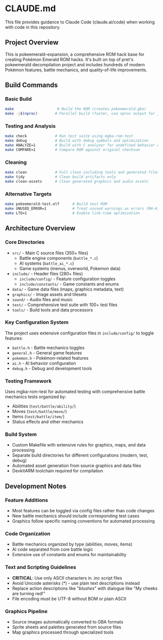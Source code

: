 # CLAUDE.md

This file provides guidance to Claude Code (claude.ai/code) when working with code in this repository.

## Project Overview
This is pokeemerald-expansion, a comprehensive ROM hack base for creating Pokémon Emerald ROM hacks. It's built on top of pret's pokeemerald decompilation project and includes hundreds of modern Pokémon features, battle mechanics, and quality-of-life improvements.

## Build Commands

### Basic Build
```bash
make                    # Build the ROM (creates pokeemerald.gba)
make -j$(nproc)        # Parallel build (faster, use nproc output for job count)
```

### Testing and Analysis
```bash
make check             # Run test suite using mgba-rom-test
make debug             # Build with debug symbols and optimization
make ANALYZE=1         # Build with C analyzer for undefined behavior detection
make COMPARE=1         # Compare ROM against original checksum
```

### Cleaning
```bash
make clean             # Full clean including tools and generated files
make tidy              # Clean build artifacts only
make clean-assets      # Clean generated graphics and audio assets
```

### Alternative Targets
```bash
make pokeemerald-test.elf      # Build test ROM
make UNUSED_ERROR=1            # Treat unused warnings as errors (RH-Hideout style)
make LTO=1                     # Enable link-time optimization
```

## Architecture Overview

### Core Directories
- `src/` - Main C source files (350+ files)
  - Battle engine components (`battle_*.c`)
  - AI systems (`battle_ai_*.c`) 
  - Game systems (menus, overworld, Pokemon data)
- `include/` - Header files (280+ files)
  - `include/config/` - Feature configuration toggles
  - `include/constants/` - Game constants and enums
- `data/` - Game data files (maps, graphics metadata, text)
- `graphics/` - Image assets and tilesets
- `sound/` - Audio files and music
- `test/` - Comprehensive test suite with 100+ test files
- `tools/` - Build tools and data processors

### Key Configuration System
The project uses extensive configuration files in `include/config/` to toggle features:
- `battle.h` - Battle mechanics toggles
- `general.h` - General game features  
- `pokemon.h` - Pokémon-related features
- `ai.h` - AI behavior configuration
- `debug.h` - Debug and development tools

### Testing Framework
Uses mgba-rom-test for automated testing with comprehensive battle mechanics tests organized by:
- Abilities (`test/battle/ability/`)
- Moves (`test/battle/move/`) 
- Items (`test/battle/item/`)
- Status effects and other mechanics

### Build System
- Custom Makefile with extensive rules for graphics, maps, and data processing
- Separate build directories for different configurations (modern, test, debug)
- Automated asset generation from source graphics and data files
- DevkitARM toolchain required for compilation

## Development Notes

### Feature Additions
- Most features can be toggled via config files rather than code changes
- New battle mechanics should include corresponding test cases
- Graphics follow specific naming conventions for automated processing

### Code Organization  
- Battle mechanics organized by type (abilities, moves, items)
- AI code separated from core battle logic
- Extensive use of constants and enums for maintainability

### Text and Scripting Guidelines
- **CRITICAL**: Use only ASCII characters in .inc script files
- Avoid Unicode asterisks (*) - use plain text descriptions instead
- Replace action descriptions like "*blushes*" with dialogue like "My cheeks are turning red!"
- File encoding must be UTF-8 without BOM or plain ASCII

### Graphics Pipeline
- Source images automatically converted to GBA formats
- Sprite sheets and palettes generated from source files
- Map graphics processed through specialized tools
